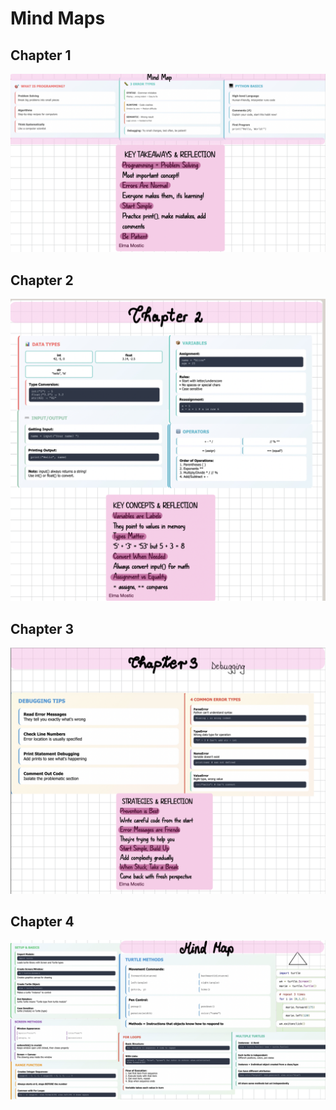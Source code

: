 # Mind Maps

## Chapter 1

![MindMapCH1.png](MindMapCH1.png)

## Chapter 2

![MindMapCH2.png](MindMapCH2.png)

## Chapter 3

![MindMapCH3.png](MindMapCH3.png)

## Chapter 4

![MindMapCH4.png](MindMapCH4.png)